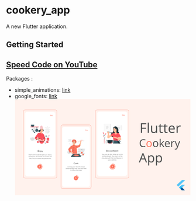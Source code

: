 # cookery_app

A new Flutter application.

## Getting Started

## [Speed Code on YouTube](https://youtu.be/-3Ypul7wND4)

Packages :
- simple_animations: [link](https://pub.dev/packages/simple_animations)
- google_fonts: [link](https://pub.dev/packages/google_fonts)
![App UI](/banner.png)